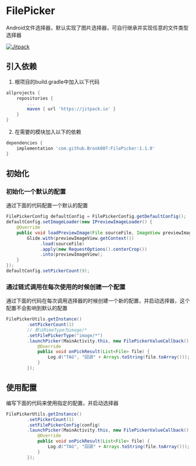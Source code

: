 # FilePicker
Android文件选择器，默认实现了图片选择器，可自行继承并实现任意的文件类型选择器

[![Jitpack](https://jitpack.io/v/Brook007/FilePicker.svg)](https://jitpack.io/#Brook007/FilePicker)

## 引入依赖

1. 根项目的build.gradle中加入以下代码

```gradle
allprojects {
	repositories {
		...
		maven { url 'https://jitpack.io' }
	}
}
```

2. 在需要的模块加入以下的依赖

```gradle
dependencies {
	implementation 'com.github.Brook007:FilePicker:1.1.0'
}
```

## 初始化

### 初始化一个默认的配置

通过下面的代码配置一个默认的配置
```java
FilePickerConfig defaultConfig = FilePickerConfig.getDefaultConfig();
defaultConfig.setImageLoader(new IPreviewImageLoader() {
    @Override
    public void loadPreviewImage(File sourceFile, ImageView previewImageView) {
        Glide.with(previewImageView.getContext())
             .load(sourceFile)
             .apply(new RequestOptions().centerCrop())
             .into(previewImageView);
    }
});
defaultConfig.setPickerCount(9);
```
### 通过链式调用在每次使用的时候创建一个配置

通过下面的代码在每次调用选择器的时候创建一个新的配置，并启动选择器，这个配置不会影响到默认的配置

```java
FilePickerUtils.getInstance()
        .setPickerCount(1)
        // 默认MimeType为image/*
        .setFilePickerType("image/*")
        .launchPicker(MainActivity.this, new FilePickerValueCallback() {
            @Override
            public void onPickResult(List<File> file) {
                Log.d("TAG", "回调" + Arrays.toString(file.toArray()));
            }
        });
```

## 使用配置

编写下面的代码来使用指定的配置，并启动选择器

```java
FilePickerUtils.getInstance()
        .setPickerCount(1)
        .setFilePickerConfig(config)
        .launchPicker(MainActivity.this, new FilePickerValueCallback() {
            @Override
            public void onPickResult(List<File> file) {
                Log.d("TAG", "回调" + Arrays.toString(file.toArray()));
            }
        });
```
